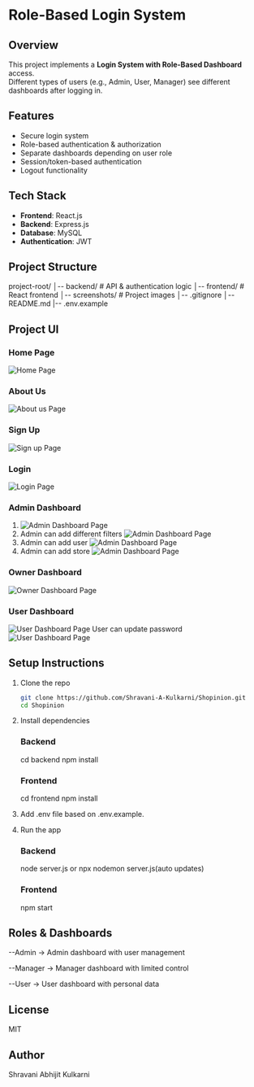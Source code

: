 # Role-Based Login System

## Overview

This project implements a **Login System with Role-Based Dashboard** access.  
Different types of users (e.g., Admin, User, Manager) see different dashboards after logging in.

## Features

- Secure login system
- Role-based authentication & authorization
- Separate dashboards depending on user role
- Session/token-based authentication
- Logout functionality

## Tech Stack

- **Frontend**: React.js
- **Backend**: Express.js
- **Database**: MySQL
- **Authentication**: JWT

## Project Structure

project-root/
│-- backend/ # API & authentication logic
│-- frontend/ # React frontend
│-- screenshots/ # Project images
│-- .gitignore
│-- README.md
|-- .env.example

## Project UI

### Home Page

![Home Page](screenshots/HomePage.png)

### About Us

![About us Page](screenshots/AboutUs.png)

### Sign Up

![Sign up Page](screenshots/SignUp.png)

### Login

![Login Page](screenshots/Login.png)

### Admin Dashboard

1. ![Admin Dashboard Page](screenshots/AdminDashboard.png)
2. Admin can add different filters
   ![Admin Dashboard Page](screenshots/AdminFilter.png)
3. Admin can add user
   ![Admin Dashboard Page](screenshots/AdminAddUser.png)
4. Admin can add store
   ![Admin Dashboard Page](screenshots/AdminAddStore.png)

### Owner Dashboard

![Owner Dashboard Page](screenshots/OwnerDashboard.png)

### User Dashboard

![User Dashboard Page](screenshots/UserDashboard.png)
User can update password
![User Dashboard Page](screenshots/UserChangePassword.png)

## Setup Instructions

1. Clone the repo

   ```bash
   git clone https://github.com/Shravani-A-Kulkarni/Shopinion.git
   cd Shopinion

   ```

2. Install dependencies

   ### Backend

   cd backend
   npm install

   ### Frontend

   cd frontend
   npm install

3. Add .env file based on .env.example.

4. Run the app

   ### Backend

   node server.js or npx nodemon server.js(auto updates)

   ### Frontend

   npm start

## Roles & Dashboards

--Admin → Admin dashboard with user management

--Manager → Manager dashboard with limited control

--User → User dashboard with personal data

## License

MIT

## Author

Shravani Abhijit Kulkarni
